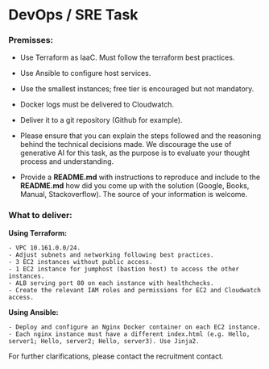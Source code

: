 # DevOps / SRE Task

### Premisses:
- Use Terraform as IaaC. Must follow the terraform best practices.
- Use Ansible to configure host services.
- Use the smallest instances; free tier is encouraged but not mandatory.
- Docker logs must be delivered to Cloudwatch.
- Deliver it to a git repository (Github for example).
- Please ensure that you can explain the steps followed and the reasoning behind the technical decisions made. We discourage the use of generative AI for this task, as the purpose is to evaluate your thought process and understanding.

- Provide a **README.md** with instructions to reproduce and include to the **README.md** how did you come up with the solution (Google, Books, Manual, Stackoverflow). The source of your information is welcome.

### What to deliver:
**Using Terraform:**
```
- VPC 10.161.0.0/24.
- Adjust subnets and networking following best practices.
- 3 EC2 instances without public access.
- 1 EC2 instance for jumphost (bastion host) to access the other instances.
- ALB serving port 80 on each instance with healthchecks.
- Create the relevant IAM roles and permissions for EC2 and Cloudwatch access.
```

**Using Ansible:**
```
- Deploy and configure an Nginx Docker container on each EC2 instance.
- Each nginx instance must have a different index.html (e.g. Hello, server1; Hello, server2; Hello, server3). Use Jinja2.
```
For further clarifications, please contact the recruitment contact.
